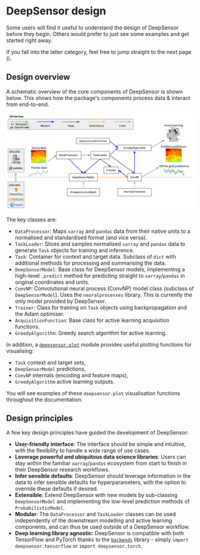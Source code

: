 # DeepSensor design

Some users will find it useful to understand the design of DeepSensor
before they begin. Others would prefer to just see some examples and
get started right away.

If you fall into the latter category,
feel free to jump straight to the next page ([](data_processor.ipynb)).

## Design overview

A schematic overview of the core components of DeepSensor is shown below. 
This shows how the package's components process data & interact from end-to-end.

![DeepSensor design](../../figs/deepsensor_design.png)

The key classes are:
* `DataProcessor`: Maps `xarray` and `pandas` data from their native units
to a normalised and standardised format (and vice versa).
* `TaskLoader`: Slices and samples normalised `xarray` and `pandas` data to generate `Task` objects for
training and inference.
* `Task`: Container for context and target data. Subclass of `dict` with additional methods
for processing and summarising the data.
* `DeepSensorModel`: Base class for DeepSensor models, implementing a high-level `.predict`
method for predicting straight to `xarray`/`pandas` in original coordinates and units.
* `ConvNP`: Convolutional neural process (ConvNP) model class (subclass of `DeepSensorModel`). 
Uses the `neuralprocesses` library. This is currently the only model provided by DeepSensor.
* `Trainer`: Class for training on `Task` objects using backpropagation and the Adam optimiser.
* `AcquisitionFunction`: Base class for active learning acquisition functions.
* `GreedyAlgorithm`: Greedy search algorithm for active learning.

In addition, a [`deepsensor.plot`](../reference/plot.rst) module provides useful plotting functions for
visualising:
* `Task` context and target sets,
* ``DeepSensorModel`` predictions,
* ``ConvNP`` internals (encoding and feature maps),
* ``GreedyAlgorithm`` active learning outputs.

You will see examples of these `deepsensor.plot` visualisation functions
throughout the documentation.


## Design principles

A few key design principles have guided the development of DeepSensor:

* **User-friendly interface**: The interface should be simple and intuitive, with the flexibility to
handle a wide range of use cases.
* **Leverage powerful and ubiquitous data science libraries**: Users can stay within the familiar `xarray`/`pandas`
ecosystem from start to finish in their DeepSensor research workflows.
* **Infer sensible defaults**: DeepSensor should leverage information in the data to infer
sensible defaults for hyperparameters, with the option to override these defaults if desired.
* **Extensible**: Extend DeepSensor with new models by sub-classing `DeepSensorModel` and 
implementing the low-level prediction methods of `ProbabilisticModel`.
* **Modular**: The `DataProcessor` and `TaskLoader` classes can be used independently of
the downstream modelling and active learning components, and can thus be used outside of
a DeepSensor workflow.
* **Deep learning library agnostic**: DeepSensor is compatible with both
TensorFlow and PyTorch thanks to the [`backends`](https://github.com/wesselb/lab) library - simply `import deepsensor.tensorflow` or
`import deepsensor.torch`.
